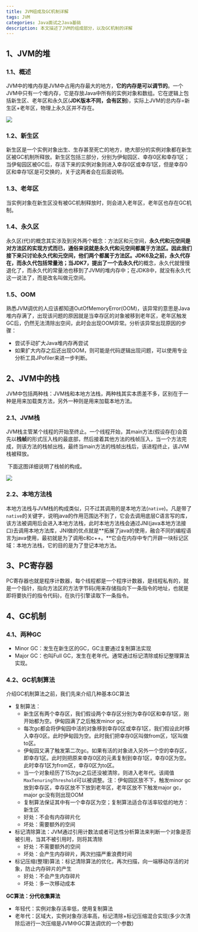 ```yaml
---
title: JVM组成及GC机制详解
tags: JVM
categories: Java面试之Java基础
description: 本文描述了JVM的组成部分，以及GC机制的详解
---
```


## 1、JVM的堆

### 1.1、概述

JVM中的堆内存是JVM中占用内存最大的地方，**它的内存是可以调节的**。一个JVM中只有一个堆内存，它是存放Java中所有的实例对象和数组。它在逻辑上包括新生区、老年区和永久区(**JDK版本不同，会有区别**)，实际上JVM的总内存=新生区+老年区，物理上永久区并不存在。

![](http://fl.ljuuu.com/img/20210515170800.png)

### 1.2、新生区

​	新生区是一个实例对象出生、生存甚至死亡的地方，绝大部分的实例对象都在新生区被GC机制所释放。新生区包括三部分，分别为伊甸园区、幸存0区和幸存1区；当伊甸园区被GC后，存活下来的实例对象则进入幸存0区或幸存1区，但是幸存0区和幸存1区是可交换的，关于这两者会在后面说明。

### 1.3、老年区

​	当实例对象在新生区没有被GC机制释放时，则会进入老年区，老年区也存在GC机制。

### 1.4、永久区

​	永久区(代)的概念其实涉及到另外两个概念：方法区和元空间，**永久代和元空间是对方法区的实现方式而已，通俗来说就是永久代和元空间都属于方法区。因此我们接下来只讨论永久代和元空间，他们两个都属于方法区。**JDK6及之前，永久代存在，而永久代包括常量池；当JDK7，提出了一个**去永久代**的概念，永久代就慢慢退化了，而永久代的常量池也移到了JVM的堆内存中；在JDK8中，就没有永久代这一说法了，而是改名叫做元空间。

### 1.5、OOM

​	熟悉JVM调优的人应该都知道OutOfMemoryError(OOM)，该异常的意思是Java堆内存满了，出现该问题的原因就是当幸存区的对象被移到老年区，老年区触发GC后，仍然无法清除出空间，此时会出现OOM异常。分析该异常出现原因的步骤：

- 尝试手动扩大Java堆内存再尝试
- 如果扩大内存之后还出现OOM，则可能是代码逻辑出现问题，可以使用专业分析工具JPofiler来进一步判断。

## 2、JVM中的栈

JVM中包括两种栈：JVM栈和本地方法栈，两种栈其实本质差不多，区别在于一种是用来加载类方法，另外一种则是用来加载本地方法。

### 2.1、JVM栈

​	JVM栈主管某个线程的开始至终止。一个线程开始，其main方法(假设存在)会首先以**栈帧**的形式压入栈的最底部，然后接着其他方法的栈帧压入，当一个方法完成，则该方法的栈帧出栈，最终当main方法的栈帧出栈后，该进程终止，该JVM栈被释放。

​	下面这图详细说明了栈帧的构成。

![](http://fl.ljuuu.com/img/20210517093513.png)

### 2.2、本地方法栈

​	本地方法栈与JVM栈的构成类似，只不过其调用的是本地方法(`native`)。凡是带了`native`的关键字，说明java的作用范围达不到了，它会去调用底层C语言写的库，该方法被调用后会进入本地方法栈，此时本地方法栈会通过JNI(java本地方法接口)去调用本地方法库，JNI做的优点就是**拓展了java的使用，融合不同的编程语言为java使用，最初就是为了调用c和c++。**它会在内存中专门开辟一块标记区域：本地方法栈，它的目的是为了登记本地方法。

## 3、PC寄存器

​	PC寄存器也就是程序计数器，每个线程都是一个程序计数器，是线程私有的，就是一个指针，指向方法区的方法字节码(用来存储指向下一条指令的地址，也就是即将要执行的指令代码)，在执行引擎读取下一条指令。

## 4、GC机制

### 4.1、两种GC

- Minor GC：发生在新生区的GC，GC主要通过复制算法实现
- Major GC：也叫Full GC，发生在老年代。通常通过标记清除或标记整理算法实现。

### 4.2、GC机制算法

介绍GC机制算法之前，我们先来介绍几种基本GC算法

- 复制算法：
  - 新生区有两个幸存区，我们假设两个幸存区分别为幸存0区和幸存1区，刚开始都为空。伊甸园满了之后触发minor gc。
  - 每次gc都会将伊甸园中活的对象移到幸存0区或幸存1区，我们假设此时移入幸存0区。此时伊甸园为空。此时我们把幸存0区叫做from区，1区叫做to区。
  - 伊甸园又满了触发第二次gc。如果有活的对象进入另外一个空的幸存区，即幸存1区。此时则把原来幸存0区的元素复制到幸存1区，幸存0区为空。此时幸存1区为from区，幸存0区为to区。
  - 当一个对象经历了15次gc之后还没被清除，则进入老年代。该阈值`MaxTenuringThreshold`可以被调整。注：伊甸园区放不下，触发minor gc放到幸存区，幸存区放不下放到老年区，老年区放不下触发major gc，major gc没有则出现OOM
  - 复制算法保证其中有一个幸存区为空；复制算法适合存活率较低的地方：新生区
  - 好处：不会有内存碎片化
  - 坏处：需要额外的空间
- 标记清除算法：JVM通过引用计数法或者可达性分析算法来判断一个对象是否被引用，当其不被引用时，则将其清除
  - 好处：不需要额外的空间
  - 坏处：会产生内存碎片，两次扫描严重浪费时间
- 标记压缩(整理)算法：标记清除算法的优化，再次扫描，向一端移动存活的对象，防止内存碎片的产生
  - 好处：不会产生内存碎片
  - 坏处：多一次移动成本

**GC算法：分代收集算法**

- 年轻代：实例对象存活率低，使用复制算法
- 老年代：区域大，实例对象存活率高，标记清除+标记压缩混合实现(多少次清除后进行一次压缩是JVM中GC算法调优的一个参数)









